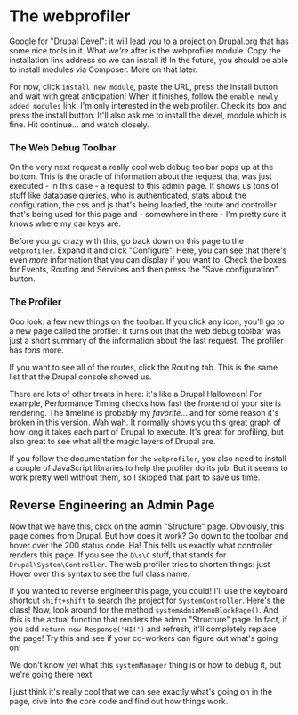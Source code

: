 # The webprofiler

Google for "Drupal Devel": it will lead you to a project on Drupal.org that has some
nice tools in it. What *we're* after is the webprofiler module. Copy the installation
link address so we can install it! In the future, you should be able to install modules
via Composer. More on that later.

For now, click `install new module`, paste the URL, press the install button and
wait with great anticipation! When it finishes, follow the `enable newly added modules`
link. I'm only interested in the web profiler. Check its box and press the install
button. It'll also ask me to install the devel, module which is fine. Hit continue...
and watch closely.

### The Web Debug Toolbar

On the very next request a really cool web debug toolbar pops up at the bottom. This
is the oracle of information about the request that was just executed - in this case -
a request to this admin page. It shows us tons of stuff like database queries, who
is authenticated, stats about the configuration, the css and js that's being loaded,
the route and controller that's being used for this page and - somewhere in there -
I'm pretty sure it knows where my car keys are.

Before you go crazy with this, go back down on this page to the `webprofiler`. Expand
it and click "Configure". Here, you can see that there's even *more* information
that you can display if you want to. Check the boxes for Events, Routing and Services
and then press the "Save configuration" button.

### The Profiler

Ooo look: a few new things on the toolbar. If you click any icon, you'll go to a
new page called the profiler. It turns out that the web debug toolbar was just a
short summary of the information about the last request. The profiler has *tons*
more.

If you want to see all of the routes, click the Routing tab. This is the same list
that the Drupal console showed us.

There are lots of other treats in here: it's like a Drupal Halloween! For example,
Performance Timing checks how fast the frontend of your site is rendering. The timeline
is probably my *favorite*... and for some reason it's broken in this version. Wah wah.
It normally shows you this great graph of how long it takes each part of Drupal to
execute. It's great for profiling, but also great to see what all the magic layers
of Drupal are.

If you follow the documentation for the `webprofiler`, you also need to install a
couple of JavaScript libraries to help the profiler do its job. But it seems to work
pretty well without them, so I skipped that part to save us time.

## Reverse Engineering an Admin Page

Now that we have this, click on the admin "Structure" page. Obviously, this page comes
from Drupal. But how does it work? Go down to the toolbar and hover over the 200
status code. Ha! This tells us exactly what controller renders this page. If you
see the `D\s\C` stuff, that stands for `Drupal\System\Controller`. The web profiler
tries to shorten things: just Hover over this syntax to see the full class name.

If you wanted to reverse engineer this page, you could! I'll use the keyboard shortcut
`shift+shift` to search the project for `SystemController`. Here's the class! Now,
look around for the method `systemAdminMenuBlockPage()`. And *this* is the actual
function that renders the admin "Structure" page. In fact, if you add `return new Response('HI!')`
and refresh, it'll completely replace the page! Try this and see if your co-workers
can figure out what's going on!

We don't know *yet* what this `systemManager` thing is or how to debug it, but we're
going there next.

I just think it's really cool that we can see exactly what's going on in the page,
dive into the core code and find out how things work.
